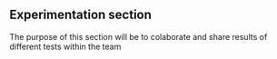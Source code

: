 ## Experimentation section

The purpose of this section will be to colaborate and share results of different tests within the team
